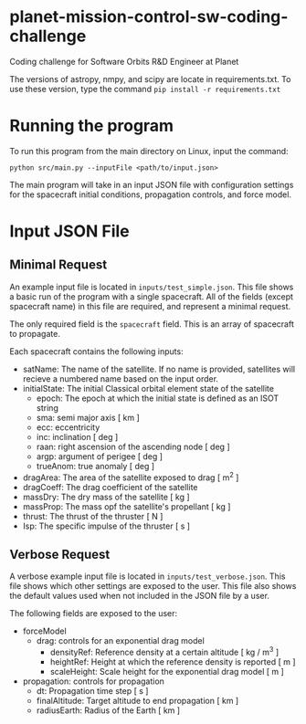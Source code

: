 # planet-mission-control-sw-coding-challenge
Coding challenge for Software Orbits R&amp;D Engineer at Planet

The versions of astropy, nmpy, and scipy are locate in requirements.txt. To use these version, type the command
`pip install -r requirements.txt`

# Running the program

To run this program from the main directory on Linux, input the command:

`python src/main.py --inputFile <path/to/input.json>`

The main program will take in an input JSON file with configuration settings for the spacecraft initial conditions, propagation controls, and force model.

# Input JSON File
## Minimal Request
An example input file is located in `inputs/test_simple.json`. This file shows a basic run of the program with a single spacecraft. All of the fields (except spacecraft name) in this file are required, and represent a minimal request.

The only required field is the `spacecraft` field. This is an  array of spacecraft to propagate.

Each spacecraft contains the following inputs:

- satName: The name of the satellite. If no name is provided, satellites will recieve a numbered name based on the input order.
- initialState: The initial Classical orbital element state of the satellite
    - epoch: The epoch at which the initial state is defined as an ISOT string
    - sma: semi major axis [ km ]
    - ecc: eccentricity
    - inc: inclination [ deg ]
    - raan: right ascension of the ascending node [ deg ]
    - argp: argument of perigee [ deg ]
    - trueAnom: true anomaly [ deg ]
- dragArea: The area of the satellite exposed to drag [ m<sup>2</sup> ]
- dragCoeff: The drag coefficient of the satellite
- massDry: The dry mass of the satellite [ kg ]
- massProp: The mass opf the satellite's propellant [ kg ]
- thrust: The thrust of the thruster [ N ]
- Isp: The specific impulse of the thruster [ s ]

## Verbose Request
A verbose example input file is located in `inputs/test_verbose.json`. This file shows which other settings are exposed to the user. This file also shows the default values used when not included in the JSON file by a user.

The following fields are exposed to the user:

- forceModel
    - drag: controls for an exponential drag model
        - densityRef: Reference density at a certain altitude [ kg / m<sup>3</sup> ]
        - heightRef: Height at which the reference density is reported [ m ]
        - scaleHeight: Scale height for the exponential drag model [ m ]
- propagation: controls for propagation
    - dt: Propagation time step [ s ]
    - finalAltitude: Target altitude to end propagation [ km ]
    - radiusEarth: Radius of the Earth [ km ]